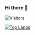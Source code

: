 ### Hi there 👋

<!--
**doinyne/doinyne** is a ✨ _special_ ✨ repository because its `README.md` (this file) appears on your GitHub profile.

Here are some ideas to get you started:

- 🔭 I’m currently working on ...
- 🌱 I’m currently learning ...
- 👯 I’m looking to collaborate on ...
- 🤔 I’m looking for help with ...
- 💬 Ask me about ...
- 📫 How to reach me: ...
- 😄 Pronouns: ...
- ⚡ Fun fact: ...
-->

![Visitors](https://api.visitorbadge.io/api/visitors?path=doinyne&labelColor=%2337d67a&countColor=%23555555)

[![Top Langs](https://github-readme-stats.vercel.app/api/top-langs/?username=doinyne&layout=compact&color=black)](https://github.com/doinyne/github-readme-stats)
